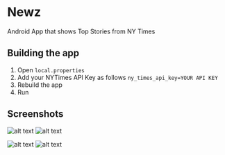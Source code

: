 # Newz
Android App that shows Top Stories from NY Times


## Building the app

1. Open `local.properties`
2. Add your NYTimes API Key as follows `ny_times_api_key=YOUR API KEY`
3. Rebuild the app
4. Run

## Screenshots

![alt text](https://github.com/DhirajBorana/Newz/blob/master/screenshots/image_1.jpg)   ![alt text](https://github.com/DhirajBorana/Newz/blob/master/screenshots/image_4.jpg) 

![alt text](https://github.com/DhirajBorana/Newz/blob/master/screenshots/image_2.jpg)   ![alt text](https://github.com/DhirajBorana/Newz/blob/master/screenshots/image_3.jpg)
